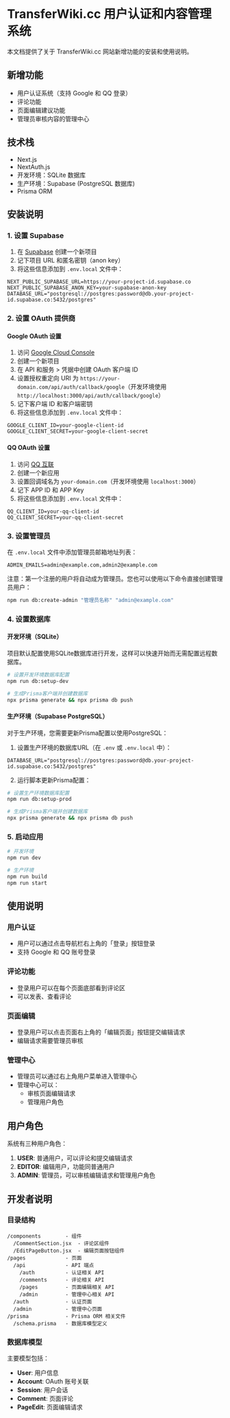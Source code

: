 # TransferWiki.cc 用户认证和内容管理系统

本文档提供了关于 TransferWiki.cc 网站新增功能的安装和使用说明。

## 新增功能

- 用户认证系统（支持 Google 和 QQ 登录）
- 评论功能
- 页面编辑建议功能
- 管理员审核内容的管理中心

## 技术栈

- Next.js
- NextAuth.js
- 开发环境：SQLite 数据库
- 生产环境：Supabase (PostgreSQL 数据库)
- Prisma ORM

## 安装说明

### 1. 设置 Supabase

1. 在 [Supabase](https://supabase.com/) 创建一个新项目
2. 记下项目 URL 和匿名密钥（anon key）
3. 将这些信息添加到 `.env.local` 文件中：

```
NEXT_PUBLIC_SUPABASE_URL=https://your-project-id.supabase.co
NEXT_PUBLIC_SUPABASE_ANON_KEY=your-supabase-anon-key
DATABASE_URL="postgresql://postgres:password@db.your-project-id.supabase.co:5432/postgres"
```

### 2. 设置 OAuth 提供商

#### Google OAuth 设置

1. 访问 [Google Cloud Console](https://console.cloud.google.com/)
2. 创建一个新项目
3. 在 API 和服务 > 凭据中创建 OAuth 客户端 ID
4. 设置授权重定向 URI 为 `https://your-domain.com/api/auth/callback/google`（开发环境使用 `http://localhost:3000/api/auth/callback/google`）
5. 记下客户端 ID 和客户端密钥
6. 将这些信息添加到 `.env.local` 文件中：

```
GOOGLE_CLIENT_ID=your-google-client-id
GOOGLE_CLIENT_SECRET=your-google-client-secret
```

#### QQ OAuth 设置

1. 访问 [QQ 互联](https://connect.qq.com/)
2. 创建一个新应用
3. 设置回调域名为 `your-domain.com`（开发环境使用 `localhost:3000`）
4. 记下 APP ID 和 APP Key
5. 将这些信息添加到 `.env.local` 文件中：

```
QQ_CLIENT_ID=your-qq-client-id
QQ_CLIENT_SECRET=your-qq-client-secret
```

### 3. 设置管理员

在 `.env.local` 文件中添加管理员邮箱地址列表：

```
ADMIN_EMAILS=admin@example.com,admin2@example.com
```

注意：第一个注册的用户将自动成为管理员。您也可以使用以下命令直接创建管理员用户：

```bash
npm run db:create-admin "管理员名称" "admin@example.com"
```

### 4. 设置数据库

#### 开发环境（SQLite）

项目默认配置使用SQLite数据库进行开发，这样可以快速开始而无需配置远程数据库。

```bash
# 设置开发环境数据库配置
npm run db:setup-dev

# 生成Prisma客户端并创建数据库
npx prisma generate && npx prisma db push
```

#### 生产环境（Supabase PostgreSQL）

对于生产环境，您需要更新Prisma配置以使用PostgreSQL：

1. 设置生产环境的数据库URL（在 `.env` 或 `.env.local` 中）：

```
DATABASE_URL="postgresql://postgres:password@db.your-project-id.supabase.co:5432/postgres"
```

2. 运行脚本更新Prisma配置：

```bash
# 设置生产环境数据库配置
npm run db:setup-prod

# 生成Prisma客户端并创建数据库
npx prisma generate && npx prisma db push
```

### 5. 启动应用

```bash
# 开发环境
npm run dev

# 生产环境
npm run build
npm run start
```

## 使用说明

### 用户认证

- 用户可以通过点击导航栏右上角的「登录」按钮登录
- 支持 Google 和 QQ 账号登录

### 评论功能

- 登录用户可以在每个页面底部看到评论区
- 可以发表、查看评论

### 页面编辑

- 登录用户可以点击页面右上角的「编辑页面」按钮提交编辑请求
- 编辑请求需要管理员审核

### 管理中心

- 管理员可以通过右上角用户菜单进入管理中心
- 管理中心可以：
  - 审核页面编辑请求
  - 管理用户角色

## 用户角色

系统有三种用户角色：

1. **USER**: 普通用户，可以评论和提交编辑请求
2. **EDITOR**: 编辑用户，功能同普通用户
3. **ADMIN**: 管理员，可以审核编辑请求和管理用户角色

## 开发者说明

### 目录结构

```
/components        - 组件
  /CommentSection.jsx  - 评论区组件
  /EditPageButton.jsx  - 编辑页面按钮组件
/pages             - 页面
  /api             - API 端点
    /auth          - 认证相关 API
    /comments      - 评论相关 API
    /pages         - 页面编辑相关 API
    /admin         - 管理中心相关 API
  /auth            - 认证页面
  /admin           - 管理中心页面
/prisma            - Prisma ORM 相关文件
  /schema.prisma   - 数据库模型定义
```

### 数据库模型

主要模型包括：

- **User**: 用户信息
- **Account**: OAuth 账号关联
- **Session**: 用户会话
- **Comment**: 页面评论
- **PageEdit**: 页面编辑请求